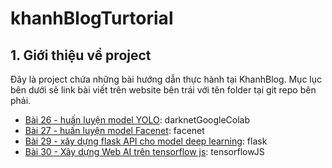 # khanhBlogTurtorial

## 1. Giới thiệu về project 

Đây là project chứa những bài hướng dẫn thực hành tại KhanhBlog. Mục lục bên dưới sẽ link bài viết trên website bên trái với tên folder tại git repo bên phải.

* [Bài 26 - huấn luyện model YOLO](https://phamdinhkhanh.github.io/2020/03/10/DarknetGoogleColab.html): darknetGoogleColab
* [Bài 27 - huấn luyện model Facenet](https://phamdinhkhanh.github.io/2020/03/12/faceNetAlgorithm.html): facenet
* [Bài 29 - xây dựng flask API cho model deep learning](https://phamdinhkhanh.github.io/2020/03/23/FlaskRestAPI.html): flask
* [Bài 30 - Xây dựng Web AI trên tensorflow js](https://phamdinhkhanh.github.io/2020/03/28/deployTensorflowJS.htm): tensorflowJS

